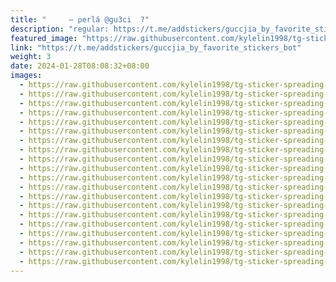 ```yaml
---
title: "‌ ‌ ‌ ‌ ‌ – ‌⍴erlá @gu3ci  ?"
description: "regular: https://t.me/addstickers/guccjia_by_favorite_stickers_bot"
featured_image: "https://raw.githubusercontent.com/kylelin1998/tg-sticker-spreading-worldwide-images/main/img/61e0d447-5b0f-48d7-9f02-7c8aa14a267f.jpg"
link: "https://t.me/addstickers/guccjia_by_favorite_stickers_bot"
weight: 3
date: 2024-01-28T08:08:32+08:00
images:
  - https://raw.githubusercontent.com/kylelin1998/tg-sticker-spreading-worldwide-images/main/img/61e0d447-5b0f-48d7-9f02-7c8aa14a267f.jpg
  - https://raw.githubusercontent.com/kylelin1998/tg-sticker-spreading-worldwide-images/main/img/665fa1a7-b184-4d7c-8ec2-199bba470e1f.jpg
  - https://raw.githubusercontent.com/kylelin1998/tg-sticker-spreading-worldwide-images/main/img/6403c8aa-9a6b-441f-b28d-012026d0309d.jpg
  - https://raw.githubusercontent.com/kylelin1998/tg-sticker-spreading-worldwide-images/main/img/85d33635-16f1-4f06-8999-c84e4bbe3127.jpg
  - https://raw.githubusercontent.com/kylelin1998/tg-sticker-spreading-worldwide-images/main/img/9421a79b-912c-4265-b3bb-2181f6f6de69.jpg
  - https://raw.githubusercontent.com/kylelin1998/tg-sticker-spreading-worldwide-images/main/img/fbc675a8-f5ac-4d17-ac24-aa05f501070f.jpg
  - https://raw.githubusercontent.com/kylelin1998/tg-sticker-spreading-worldwide-images/main/img/7bdd316f-327c-4751-a0c5-f948f833c728.jpg
  - https://raw.githubusercontent.com/kylelin1998/tg-sticker-spreading-worldwide-images/main/img/980408ad-3472-4cc0-b272-128979e9d0d3.jpg
  - https://raw.githubusercontent.com/kylelin1998/tg-sticker-spreading-worldwide-images/main/img/862de401-1a4e-4a90-a99b-1bbf9f36e77c.jpg
  - https://raw.githubusercontent.com/kylelin1998/tg-sticker-spreading-worldwide-images/main/img/4535c408-8e30-436a-b453-629247b633e6.jpg
  - https://raw.githubusercontent.com/kylelin1998/tg-sticker-spreading-worldwide-images/main/img/3e62fb44-f338-40a0-b3a8-2f343e3287b5.jpg
  - https://raw.githubusercontent.com/kylelin1998/tg-sticker-spreading-worldwide-images/main/img/c64b0f2c-81cb-45f9-8367-a9c280648dab.jpg
  - https://raw.githubusercontent.com/kylelin1998/tg-sticker-spreading-worldwide-images/main/img/f333ce1f-36b4-453c-8cf3-3f4167a3519e.jpg
  - https://raw.githubusercontent.com/kylelin1998/tg-sticker-spreading-worldwide-images/main/img/e7be022f-f521-4cd8-bb5e-987635016500.jpg
  - https://raw.githubusercontent.com/kylelin1998/tg-sticker-spreading-worldwide-images/main/img/628eced2-b64f-4368-bb3e-da512cae8ec4.jpg
  - https://raw.githubusercontent.com/kylelin1998/tg-sticker-spreading-worldwide-images/main/img/bdce5747-52a1-495f-ada3-0dc89314b6c4.jpg
  - https://raw.githubusercontent.com/kylelin1998/tg-sticker-spreading-worldwide-images/main/img/e4b742c4-bc23-4ca4-8638-8bfe58135bc3.jpg
  - https://raw.githubusercontent.com/kylelin1998/tg-sticker-spreading-worldwide-images/main/img/7d9a3764-39e0-4c0d-a449-6164a42a3be7.jpg
  - https://raw.githubusercontent.com/kylelin1998/tg-sticker-spreading-worldwide-images/main/img/5746340e-cdc5-41d2-a7c9-e034175c151e.jpg
  - https://raw.githubusercontent.com/kylelin1998/tg-sticker-spreading-worldwide-images/main/img/f1b8e823-551d-47f7-9cf0-a8ebe1993ab5.jpg
---
```

